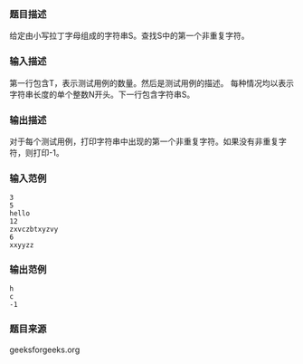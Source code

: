 ### 题目描述
给定由小写拉丁字母组成的字符串S。查找S中的第一个非重复字符。
### 输入描述
第一行包含T，表示测试用例的数量。然后是测试用例的描述。 每种情况均以表示字符串长度的单个整数N开头。下一行包含字符串S。
### 输出描述
对于每个测试用例，打印字符串中出现的第一个非重复字符。如果没有非重复字符，则打印-1。
### 输入范例
```
3
5  
hello
12
zxvczbtxyzvy
6
xxyyzz
```
### 输出范例
```
h
c
-1
```
### 题目来源
geeksforgeeks.org

